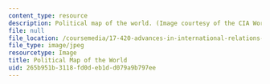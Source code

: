 ```yaml
---
content_type: resource
description: Political map of the world. (Image courtesy of the CIA World Fact Book.)
file: null
file_location: /coursemedia/17-420-advances-in-international-relations-theory-spring-2003/265b951b3118fd0deb1dd079a9b797ee_17-420s03.jpg
file_type: image/jpeg
resourcetype: Image
title: Political Map of the World
uid: 265b951b-3118-fd0d-eb1d-d079a9b797ee
---
```

